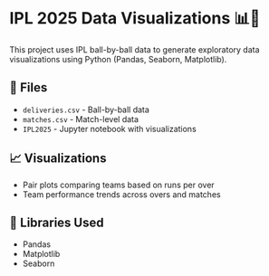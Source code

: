 # IPL 2025 Data Visualizations 📊🏏

This project uses IPL ball-by-ball data to generate exploratory data visualizations using Python (Pandas, Seaborn, Matplotlib).

## 📂 Files

- `deliveries.csv` - Ball-by-ball data
- `matches.csv` - Match-level data
- `IPL2025` - Jupyter notebook with visualizations


## 📈 Visualizations

- Pair plots comparing teams based on runs per over
- Team performance trends across overs and matches

## 🔧 Libraries Used

- Pandas
- Matplotlib
- Seaborn

